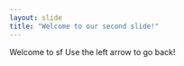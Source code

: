 ```yaml
---
layout: slide
title: "Welcome to our second slide!"
---
```

Welcome to sf
Use the left arrow to go back!

